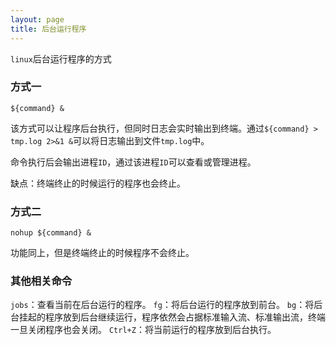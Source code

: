 ```yaml
---
layout: page
title: 后台运行程序
---
```


`linux`后台运行程序的方式

### 方式一

`${command} &`

该方式可以让程序后台执行，但同时日志会实时输出到终端。通过`${command} > tmp.log 2>&1 &`可以将日志输出到文件`tmp.log`中。

命令执行后会输出进程`ID`，通过该进程`ID`可以查看或管理进程。

缺点：终端终止的时候运行的程序也会终止。


### 方式二

`nohup ${command} &`

功能同上，但是终端终止的时候程序不会终止。


### 其他相关命令

`jobs`：查看当前在后台运行的程序。
`fg`：将后台运行的程序放到前台。
`bg`：将后台挂起的程序放到后台继续运行，程序依然会占据标准输入流、标准输出流，终端一旦关闭程序也会关闭。
`Ctrl+Z`：将当前运行的程序放到后台执行。
